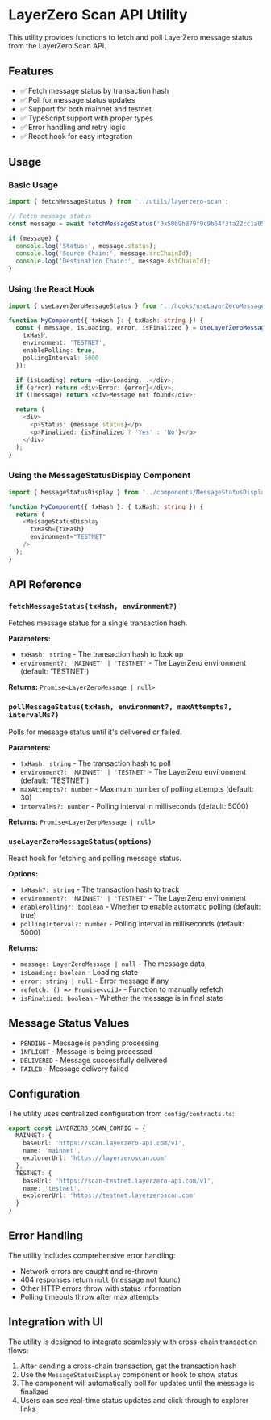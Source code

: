 # LayerZero Scan API Utility

This utility provides functions to fetch and poll LayerZero message status from the LayerZero Scan API.

## Features

- ✅ Fetch message status by transaction hash
- ✅ Poll for message status updates
- ✅ Support for both mainnet and testnet
- ✅ TypeScript support with proper types
- ✅ Error handling and retry logic
- ✅ React hook for easy integration

## Usage

### Basic Usage

```typescript
import { fetchMessageStatus } from '../utils/layerzero-scan';

// Fetch message status
const message = await fetchMessageStatus('0x50b9b879f9c9b64f3fa22cc1a85a1b236281a59dca814b3cf4bf741d52061cf0');

if (message) {
  console.log('Status:', message.status);
  console.log('Source Chain:', message.srcChainId);
  console.log('Destination Chain:', message.dstChainId);
}
```

### Using the React Hook

```typescript
import { useLayerZeroMessageStatus } from '../hooks/useLayerZeroMessageStatus';

function MyComponent({ txHash }: { txHash: string }) {
  const { message, isLoading, error, isFinalized } = useLayerZeroMessageStatus({
    txHash,
    environment: 'TESTNET',
    enablePolling: true,
    pollingInterval: 5000
  });

  if (isLoading) return <div>Loading...</div>;
  if (error) return <div>Error: {error}</div>;
  if (!message) return <div>Message not found</div>;

  return (
    <div>
      <p>Status: {message.status}</p>
      <p>Finalized: {isFinalized ? 'Yes' : 'No'}</p>
    </div>
  );
}
```

### Using the MessageStatusDisplay Component

```typescript
import { MessageStatusDisplay } from '../components/MessageStatusDisplay';

function MyComponent({ txHash }: { txHash: string }) {
  return (
    <MessageStatusDisplay 
      txHash={txHash}
      environment="TESTNET"
    />
  );
}
```

## API Reference

### `fetchMessageStatus(txHash, environment?)`

Fetches message status for a single transaction hash.

**Parameters:**
- `txHash: string` - The transaction hash to look up
- `environment?: 'MAINNET' | 'TESTNET'` - The LayerZero environment (default: 'TESTNET')

**Returns:** `Promise<LayerZeroMessage | null>`

### `pollMessageStatus(txHash, environment?, maxAttempts?, intervalMs?)`

Polls for message status until it's delivered or failed.

**Parameters:**
- `txHash: string` - The transaction hash to poll
- `environment?: 'MAINNET' | 'TESTNET'` - The LayerZero environment (default: 'TESTNET')
- `maxAttempts?: number` - Maximum number of polling attempts (default: 30)
- `intervalMs?: number` - Polling interval in milliseconds (default: 5000)

**Returns:** `Promise<LayerZeroMessage | null>`

### `useLayerZeroMessageStatus(options)`

React hook for fetching and polling message status.

**Options:**
- `txHash?: string` - The transaction hash to track
- `environment?: 'MAINNET' | 'TESTNET'` - The LayerZero environment
- `enablePolling?: boolean` - Whether to enable automatic polling (default: true)
- `pollingInterval?: number` - Polling interval in milliseconds (default: 5000)

**Returns:**
- `message: LayerZeroMessage | null` - The message data
- `isLoading: boolean` - Loading state
- `error: string | null` - Error message if any
- `refetch: () => Promise<void>` - Function to manually refetch
- `isFinalized: boolean` - Whether the message is in final state

## Message Status Values

- `PENDING` - Message is pending processing
- `INFLIGHT` - Message is being processed
- `DELIVERED` - Message successfully delivered
- `FAILED` - Message delivery failed

## Configuration

The utility uses centralized configuration from `config/contracts.ts`:

```typescript
export const LAYERZERO_SCAN_CONFIG = {
  MAINNET: {
    baseUrl: 'https://scan.layerzero-api.com/v1',
    name: 'mainnet',
    explorerUrl: 'https://layerzeroscan.com'
  },
  TESTNET: {
    baseUrl: 'https://scan-testnet.layerzero-api.com/v1',
    name: 'testnet',
    explorerUrl: 'https://testnet.layerzeroscan.com'
  }
}
```

## Error Handling

The utility includes comprehensive error handling:

- Network errors are caught and re-thrown
- 404 responses return `null` (message not found)
- Other HTTP errors throw with status information
- Polling timeouts throw after max attempts

## Integration with UI

The utility is designed to integrate seamlessly with cross-chain transaction flows:

1. After sending a cross-chain transaction, get the transaction hash
2. Use the `MessageStatusDisplay` component or hook to show status
3. The component will automatically poll for updates until the message is finalized
4. Users can see real-time status updates and click through to explorer links 
